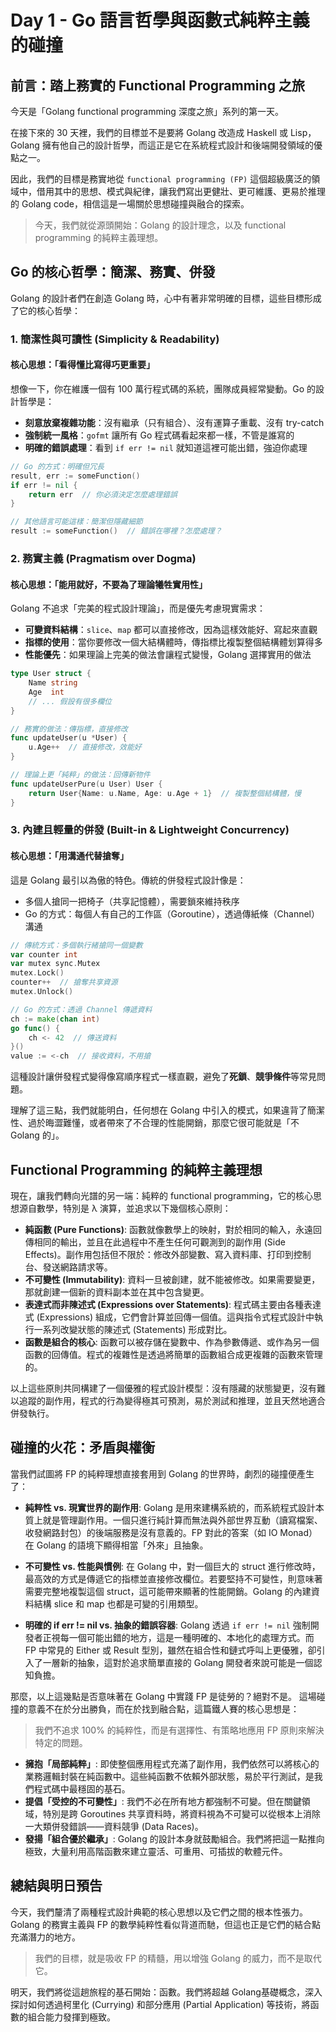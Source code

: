 #  Day 1 - Go 語言哲學與函數式純粹主義的碰撞

## 前言：踏上務實的 Functional Programming 之旅

今天是「Golang functional programming 深度之旅」系列的第一天。

在接下來的 30 天裡，我們的目標並不是要將 Golang 改造成 Haskell 或 Lisp，Golang 擁有他自己的設計哲學，而這正是它在系統程式設計和後端開發領域的優點之一。

因此，我們的目標是務實地從 `functional programming (FP)` 這個超級廣泛的領域中，借用其中的思想、模式與紀律，讓我們寫出更健壯、更可維護、更易於推理的 Golang code，相信這是一場關於思想碰撞與融合的探索。

> 今天，我們就從源頭開始：Golang 的設計理念，以及 functional programming 的純粹主義理想。

## Go 的核心哲學：簡潔、務實、併發

Golang 的設計者們在創造 Golang 時，心中有著非常明確的目標，這些目標形成了它的核心哲學：

### 1. 簡潔性與可讀性 (Simplicity & Readability)

#### 核心思想：「看得懂比寫得巧更重要」

想像一下，你在維護一個有 100 萬行程式碼的系統，團隊成員經常變動。Go 的設計哲學是：

- **刻意放棄複雜功能**：沒有繼承（只有組合）、沒有運算子重載、沒有 try-catch
- **強制統一風格**：`gofmt` 讓所有 Go 程式碼看起來都一樣，不管是誰寫的
- **明確的錯誤處理**：看到 `if err != nil` 就知道這裡可能出錯，強迫你處理

```go
// Go 的方式：明確但冗長
result, err := someFunction()
if err != nil {
    return err  // 你必須決定怎麼處理錯誤
}

// 其他語言可能這樣：簡潔但隱藏細節
result := someFunction()  // 錯誤在哪裡？怎麼處理？
```

### 2. 務實主義 (Pragmatism over Dogma)

#### 核心思想：「能用就好，不要為了理論犧牲實用性」

Golang 不追求「完美的程式設計理論」，而是優先考慮現實需求：

- **可變資料結構**：`slice`、`map` 都可以直接修改，因為這樣效能好、寫起來直觀
- **指標的使用**：當你要修改一個大結構體時，傳指標比複製整個結構體划算得多
- **性能優先**：如果理論上完美的做法會讓程式變慢，Golang 選擇實用的做法

```go
type User struct {
    Name string
    Age  int
    // ... 假設有很多欄位
}

// 務實的做法：傳指標，直接修改
func updateUser(u *User) {
    u.Age++  // 直接修改，效能好
}

// 理論上更「純粹」的做法：回傳新物件
func updateUserPure(u User) User {
    return User{Name: u.Name, Age: u.Age + 1}  // 複製整個結構體，慢
}
```

### 3. 內建且輕量的併發 (Built-in & Lightweight Concurrency)

#### 核心思想：「用溝通代替搶奪」

這是 Golang 最引以為傲的特色。傳統的併發程式設計像是：

- 多個人搶同一把椅子（共享記憶體），需要鎖來維持秩序
- Go 的方式：每個人有自己的工作區（Goroutine），透過傳紙條（Channel）溝通

```go
// 傳統方式：多個執行緒搶同一個變數
var counter int
var mutex sync.Mutex
mutex.Lock()
counter++  // 搶奪共享資源
mutex.Unlock()

// Go 的方式：透過 Channel 傳遞資料
ch := make(chan int)
go func() {
    ch <- 42  // 傳送資料
}()
value := <-ch  // 接收資料，不用搶
```

這種設計讓併發程式變得像寫順序程式一樣直觀，避免了**死鎖**、**競爭條件**等常見問題。

理解了這三點，我們就能明白，任何想在 Golang 中引入的模式，如果違背了簡潔性、過於晦澀難懂，或者帶來了不合理的性能開銷，那麼它很可能就是「不 Golang 的」。

## Functional Programming 的純粹主義理想

現在，讓我們轉向光譜的另一端：純粹的 functional programming，它的核心思想源自數學，特別是 λ 演算，並追求以下幾個核心原則：

- **純函數 (Pure Functions)**: 函數就像數學上的映射，對於相同的輸入，永遠回傳相同的輸出，並且在此過程中不產生任何可觀測到的副作用 (Side Effects)。副作用包括但不限於：修改外部變數、寫入資料庫、打印到控制台、發送網路請求等。
- **不可變性 (Immutability)**: 資料一旦被創建，就不能被修改。如果需要變更，那就創建一個新的資料副本並在其中包含變更。
- **表達式而非陳述式 (Expressions over Statements)**: 程式碼主要由各種表達式 (Expressions) 組成，它們會計算並回傳一個值。這與指令式程式設計中執行一系列改變狀態的陳述式 (Statements) 形成對比。
- **函數是組合的核心**: 函數可以被存儲在變數中、作為參數傳遞、或作為另一個函數的回傳值。程式的複雜性是透過將簡單的函數組合成更複雜的函數來管理的。

以上這些原則共同構建了一個優雅的程式設計模型：沒有隱藏的狀態變更，沒有難以追蹤的副作用，程式的行為變得極其可預測，易於測試和推理，並且天然地適合併發執行。

## 碰撞的火花：矛盾與權衡

當我們試圖將 FP 的純粹理想直接套用到 Golang 的世界時，劇烈的碰撞便產生了：

- **純粹性 vs. 現實世界的副作用**: Golang 是用來建構系統的，而系統程式設計本質上就是管理副作用。一個只進行純計算而無法與外部世界互動（讀寫檔案、收發網路封包）的後端服務是沒有意義的。FP 對此的答案（如 IO Monad）在 Golang 的語境下顯得相當「外來」且抽象。

- **不可變性 vs. 性能與慣例**: 在 Golang 中，對一個巨大的 struct 進行修改時，最高效的方式是傳遞它的指標並直接修改欄位。若要堅持不可變性，則意味著需要完整地複製這個 struct，這可能帶來顯著的性能開銷。Golang 的內建資料結構 slice 和 map 也都是可變的引用類型。

- **明確的 if err != nil vs. 抽象的錯誤容器**: Golang 透過 ` if err != nil ` 強制開發者正視每一個可能出錯的地方，這是一種明確的、本地化的處理方式。而 FP 中常見的 Either 或 Result 型別，雖然在組合性和鏈式呼叫上更優雅，卻引入了一層新的抽象，這對於追求簡單直接的 Golang 開發者來說可能是一個認知負擔。

那麼，以上這幾點是否意味著在 Golang 中實踐 FP 是徒勞的？絕對不是。
這場碰撞的意義不在於分出勝負，而在於找到融合點，這篇鐵人賽的核心思想是：

> 我們不追求 100% 的純粹性，而是有選擇性、有策略地應用 FP 原則來解決特定的問題。

- **擁抱「局部純粹」**: 即使整個應用程式充滿了副作用，我們依然可以將核心的業務邏輯封裝在純函數中。這些純函數不依賴外部狀態，易於平行測試，是我們程式碼中最穩固的基石。
- **提倡「受控的不可變性」**: 我們不必在所有地方都強制不可變。但在關鍵領域，特別是跨 Goroutines 共享資料時，將資料視為不可變可以從根本上消除一大類併發錯誤——資料競爭 (Data Races)。
- **發揚「組合優於繼承」**: Golang 的設計本身就鼓勵組合。我們將把這一點推向極致，大量利用高階函數來建立靈活、可重用、可插拔的軟體元件。

## 總結與明日預告

今天，我們釐清了兩種程式設計典範的核心思想以及它們之間的根本性張力。Golang 的務實主義與 FP 的數學純粹性看似背道而馳，但這也正是它們的結合點充滿潛力的地方。

> 我們的目標，就是吸收 FP 的精髓，用以增強 Golang 的威力，而不是取代它。

明天，我們將從這趟旅程的基石開始：函數。我們將超越 Golang基礎概念，深入探討如何透過柯里化 (Currying) 和部分應用 (Partial Application) 等技術，將函數的組合能力發揮到極致。
